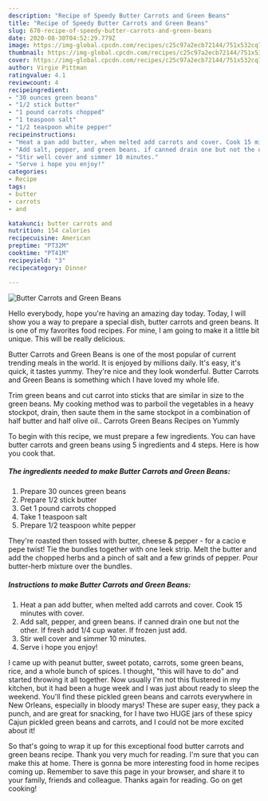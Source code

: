 ```yaml
---
description: "Recipe of Speedy Butter Carrots and Green Beans"
title: "Recipe of Speedy Butter Carrots and Green Beans"
slug: 670-recipe-of-speedy-butter-carrots-and-green-beans
date: 2020-08-30T04:52:29.779Z
image: https://img-global.cpcdn.com/recipes/c25c97a2ecb72144/751x532cq70/butter-carrots-and-green-beans-recipe-main-photo.jpg
thumbnail: https://img-global.cpcdn.com/recipes/c25c97a2ecb72144/751x532cq70/butter-carrots-and-green-beans-recipe-main-photo.jpg
cover: https://img-global.cpcdn.com/recipes/c25c97a2ecb72144/751x532cq70/butter-carrots-and-green-beans-recipe-main-photo.jpg
author: Virgie Pittman
ratingvalue: 4.1
reviewcount: 4
recipeingredient:
- "30 ounces green beans"
- "1/2 stick butter"
- "1 pound carrots chopped"
- "1 teaspoon salt"
- "1/2 teaspoon white pepper"
recipeinstructions:
- "Heat a pan add butter, when melted add carrots and cover. Cook 15 minutes with cover."
- "Add salt, pepper, and green beans. if canned drain one but not the other. If fresh add 1/4 cup water. If frozen just add."
- "Stir well cover and simmer 10 minutes."
- "Serve i hope you enjoy!"
categories:
- Recipe
tags:
- butter
- carrots
- and

katakunci: butter carrots and 
nutrition: 154 calories
recipecuisine: American
preptime: "PT32M"
cooktime: "PT41M"
recipeyield: "3"
recipecategory: Dinner

---
```



![Butter Carrots and Green Beans](https://img-global.cpcdn.com/recipes/c25c97a2ecb72144/751x532cq70/butter-carrots-and-green-beans-recipe-main-photo.jpg)

Hello everybody, hope you're having an amazing day today. Today, I will show you a way to prepare a special dish, butter carrots and green beans. It is one of my favorites food recipes. For mine, I am going to make it a little bit unique. This will be really delicious.

Butter Carrots and Green Beans is one of the most popular of current trending meals in the world. It is enjoyed by millions daily. It's easy, it's quick, it tastes yummy. They're nice and they look wonderful. Butter Carrots and Green Beans is something which I have loved my whole life.

Trim green beans and cut carrot into sticks that are similar in size to the green beans. My cooking method was to parboil the vegetables in a heavy stockpot, drain, then saute them in the same stockpot in a combination of half butter and half olive oil.. Carrots Green Beans Recipes on Yummly


To begin with this recipe, we must prepare a few ingredients. You can have butter carrots and green beans using 5 ingredients and 4 steps. Here is how you cook that.

<!--inarticleads1-->

##### The ingredients needed to make Butter Carrots and Green Beans:

1. Prepare 30 ounces green beans
1. Prepare 1/2 stick butter
1. Get 1 pound carrots chopped
1. Take 1 teaspoon salt
1. Prepare 1/2 teaspoon white pepper


They&#39;re roasted then tossed with butter, cheese &amp; pepper - for a cacio e pepe twist! Tie the bundles together with one leek strip. Melt the butter and add the chopped herbs and a pinch of salt and a few grinds of pepper. Pour butter-herb mixture over the bundles. 

<!--inarticleads2-->

##### Instructions to make Butter Carrots and Green Beans:

1. Heat a pan add butter, when melted add carrots and cover. Cook 15 minutes with cover.
1. Add salt, pepper, and green beans. if canned drain one but not the other. If fresh add 1/4 cup water. If frozen just add.
1. Stir well cover and simmer 10 minutes.
1. Serve i hope you enjoy!


I came up with peanut butter, sweet potato, carrots, some green beans, rice, and a whole bunch of spices. I thought, &#34;this will have to do&#34; and started throwing it all together. Now usually I&#39;m not this flustered in my kitchen, but it had been a huge week and I was just about ready to sleep the weekend. You&#39;ll find these pickled green beans and carrots everywhere in New Orleans, especially in bloody marys! These are super easy, they pack a punch, and are great for snacking, for I have two HUGE jars of these spicy Cajun pickled green beans and carrots, and I could not be more excited about it! 

So that's going to wrap it up for this exceptional food butter carrots and green beans recipe. Thank you very much for reading. I'm sure that you can make this at home. There is gonna be more interesting food in home recipes coming up. Remember to save this page in your browser, and share it to your family, friends and colleague. Thanks again for reading. Go on get cooking!
